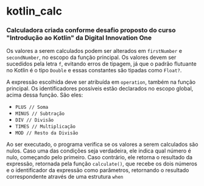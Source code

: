 # kotlin_calc

### Calculadora criada conforme desafio proposto do curso "Introdução ao Kotlin" da Digital Innovation One

Os valores a serem calculados podem ser alterados em `firstNumber` e `secondNumber`, no escopo da função principal. Os valores devem ser sucedidos pela letra `f`, evitando erros de tipagem, já que o padrão flutuante no Kotlin é o tipo `Double` e essas constantes são tipadas como `Float?`.

A expressão escolhida deve ser atribuída em `operation`, também na função principal. Os identificadores possíveis estão declarados no escopo global, acima dessa função. São eles:

  - `PLUS // Soma`
  - `MINUS // Subtração`
  - `DIV // Divisão`
  - `TIMES // Multiplicação`
  - `MOD // Resto da Divisão`

Ao ser executado, o programa verifica se os valores a serem calculados são nulos. Caso uma das condições seja verdadeira, ele indica qual número é nulo, começando pelo primeiro. Caso contrário, ele retorna o resultado da expressão, retornada pela função `calculate()`, que recebe os dois números e o identificador da expressão como parâmetros, retornando o resultado correspondente através de uma estrutura `when`
